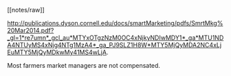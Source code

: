 [[notes/raw]]

http://publications.dyson.cornell.edu/docs/smartMarketing/pdfs/SmrtMkg%20Mar2014.pdf?_gl=1*re7umn*_gcl_au*MTYxOTgzNzM0OC4xNjkyNDIwMDY1*_ga*MTU1NDA4NTUyMS4xNjg4NTg1MzA4*_ga_PJ9SLZ1H8W*MTY5MjQyMDA2NC4xLjEuMTY5MjQyMDkwMy41MS4wLjA.

Most farmers market managers are not compensated.